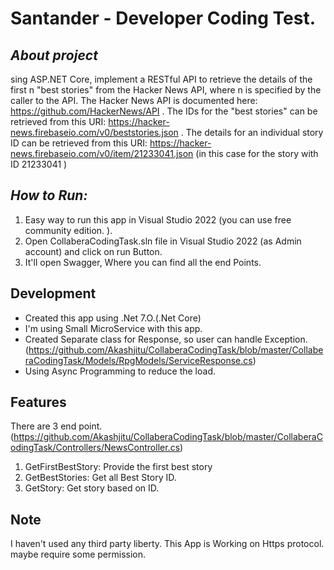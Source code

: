 #  Santander - Developer Coding Test.
## _About project_
sing ASP.NET Core, implement a RESTful API to retrieve the details of the first n "best stories" from the Hacker News API, where n is specified by the caller to the API. The Hacker News API is documented here: https://github.com/HackerNews/API . 
The IDs for the "best stories" can be retrieved from this URI: https://hacker-news.firebaseio.com/v0/beststories.json . 
The details for an individual story ID can be retrieved from this URI: https://hacker-news.firebaseio.com/v0/item/21233041.json (in this case for the story with ID 21233041 ) 

## _How to Run:_
1. Easy way to run this app in Visual Studio 2022 (you can use free community edition. ).
2. Open CollaberaCodingTask.sln file in Visual Studio 2022 (as Admin account) and click on run Button.
3. It'll open Swagger, Where you can find all the end Points.

## Development
- Created this app using .Net 7.O.(.Net Core)
- I'm using Small MicroService with this app.
- Created Separate class for Response, so user can handle Exception.(https://github.com/Akashjitu/CollaberaCodingTask/blob/master/CollaberaCodingTask/Models/RpgModels/ServiceResponse.cs)
- Using Async Programming to reduce the load.



## Features
There are 3 end point. (https://github.com/Akashjitu/CollaberaCodingTask/blob/master/CollaberaCodingTask/Controllers/NewsController.cs)
1. GetFirstBestStory: Provide the first best story
2. GetBestStories: Get all Best Story ID.
3. GetStory: Get story based on ID.

## Note
I haven't used any third party liberty.
This App is Working on Https protocol. maybe require some permission.

